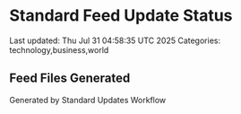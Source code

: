 # Standard Feed Update Status
Last updated: Thu Jul 31 04:58:35 UTC 2025
Categories: technology,business,world

## Feed Files Generated

Generated by Standard Updates Workflow
